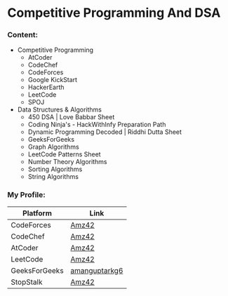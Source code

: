# Competitive Programming And DSA

### Content:
- Competitive Programming
    - AtCoder
    - CodeChef
    - CodeForces
    - Google KickStart
    - HackerEarth
    - LeetCode
    - SPOJ
- Data Structures & Algorithms
    - 450 DSA | Love Babbar Sheet
    - Coding Ninja's - HackWithInfy Preparation Path
    - Dynamic Programming Decoded | Riddhi Dutta Sheet
    - GeeksForGeeks
    - Graph Algorithms
    - LeetCode Patterns Sheet
    - Number Theory Algorithms
    - Sorting Algorithms
    - String Algorithms

### My Profile:
| Platform      | Link |
| ------        | ------ |
| CodeForces    | [Amz42](https://codeforces.com/profile/Amz42) |
| CodeChef      | [Amz42](https://www.codechef.com/users/amz42) |
| AtCoder       | [Amz42](https://atcoder.jp/users/Amz42) |
| LeetCode      | [Amz42](https://leetcode.com/Amz42/) |
| GeeksForGeeks | [amanguptarkg6](https://auth.geeksforgeeks.org/user/amanguptarkg6/profile) |
| StopStalk     | [Amz42](https://www.stopstalk.com/user/profile/Amz42) |